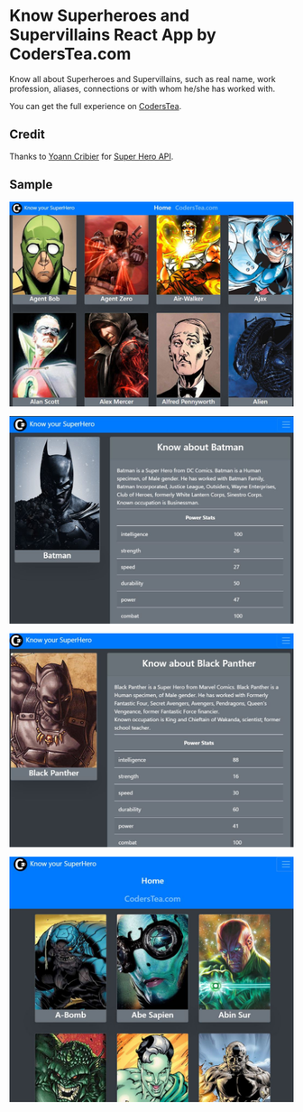 # Know Superheroes and Supervillains React App by CodersTea.com

Know all about Superheroes and Supervillains, such as real name, work profession, aliases, connections or with whom he/she has worked with.

  

You can get the full experience on 
[CodersTea]("https://www.coderstea.com/tools/").

## Credit
Thanks to [Yoann Cribier]("https://github.com/akabab")  for [Super Hero API]("https://akabab.github.io/superhero-api/api/").

## Sample 

![home](resource/kys-homepage.JPG)

![batman](resource/kys-batman.JPG)

![black Panther](resource/kys-blackpanter.JPG)

![home](resource/kys-home.JPG)